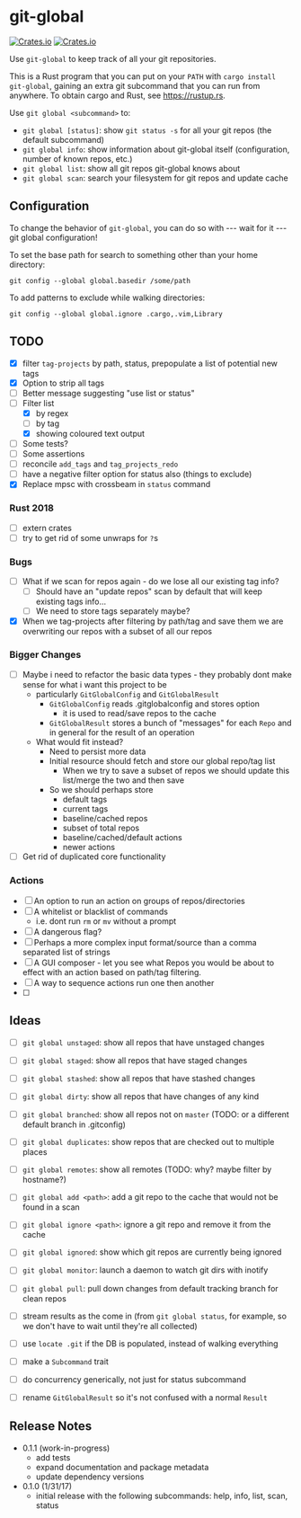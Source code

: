 # git-global

[![Crates.io](https://img.shields.io/crates/v/git-global.svg)](https://crates.io/crates/git-global)
[![Crates.io](https://img.shields.io/crates/d/git-global.svg)](https://crates.io/crates/git-global)

Use `git-global` to keep track of all your git repositories.

This is a Rust program that you can put on your `PATH` with `cargo install git-global`, gaining an extra git subcommand that you can run from anywhere. To
obtain cargo and Rust, see https://rustup.rs.

Use `git global <subcommand>` to:

- `git global [status]`: show `git status -s` for all your git repos (the
  default subcommand)
- `git global info`: show information about git-global itself (configuration,
  number of known repos, etc.)
- `git global list`: show all git repos git-global knows about
- `git global scan`: search your filesystem for git repos and update cache

## Configuration

To change the behavior of `git-global`, you can do so with --- wait for it
--- git global configuration!

To set the base path for search to something other than your home directory:

```
git config --global global.basedir /some/path
```

To add patterns to exclude while walking directories:

```
git config --global global.ignore .cargo,.vim,Library
```

## TODO

- [x] filter `tag-projects` by path, status, prepopulate a list of potential new tags
- [x] Option to strip all tags
- [ ] Better message suggesting "use list or status"
- [ ] Filter list
  - [x] by regex
  - [ ] by tag
  - [x] showing coloured text output
- [ ] Some tests?
- [ ] Some assertions
- [ ] reconcile `add_tags` and `tag_projects_redo`
- [ ] have a negative filter option for status also (things to exclude)
- [x] Replace mpsc with crossbeam in `status` command

### Rust 2018

- [ ] extern crates
- [ ] try to get rid of some unwraps for `?`s

### Bugs

- [ ] What if we scan for repos again - do we lose all our existing tag info?
  - [ ] Should have an "update repos" scan by default that will keep existing tags info...
  - [ ] We need to store tags separately maybe?
- [x] When we tag-projects after filtering by path/tag and save them we are overwriting our repos with a subset of all our repos

### Bigger Changes

- [ ] Maybe i need to refactor the basic data types - they probably dont make sense for what i want this project to be
  - particularly `GitGlobalConfig` and `GitGlobalResult`
    - `GitGlobalConfig` reads .gitglobalconfig and stores option
      - it is used to read/save repos to the cache
    - `GitGlobalResult` stores a bunch of "messages" for each `Repo` and in general for the result of an operation
  - What would fit instead?
    - Need to persist more data
    - Initial resource should fetch and store our global repo/tag list
      - When we try to save a subset of repos we should update this list/merge the two and then save
    - So we should perhaps store
      - default tags
      - current tags
      - baseline/cached repos
      - subset of total repos
      - baseline/cached/default actions
      - newer actions
- [ ] Get rid of duplicated core functionality

### Actions

- [ ] An option to run an action on groups of repos/directories
- [ ] A whitelist or blacklist of commands
  - i.e. dont run `rm` or `mv` without a prompt
- [ ] A dangerous flag?
- [ ] Perhaps a more complex input format/source than a comma separated list of strings
- [ ] A GUI composer - let you see what Repos you would be about to effect with an action based on path/tag filtering.
- [ ] A way to sequence actions run one then another
- [ ]

## Ideas

- [ ] `git global unstaged`: show all repos that have unstaged changes
- [ ] `git global staged`: show all repos that have staged changes
- [ ] `git global stashed`: show all repos that have stashed changes
- [ ] `git global dirty`: show all repos that have changes of any kind
- [ ] `git global branched`: show all repos not on `master` (TODO: or a different
      default branch in .gitconfig)
- [ ] `git global duplicates`: show repos that are checked out to multiple places
- [ ] `git global remotes`: show all remotes (TODO: why? maybe filter by hostname?)

- [ ] `git global add <path>`: add a git repo to the cache that would not be found in a scan
- [ ] `git global ignore <path>`: ignore a git repo and remove it from the cache
- [ ] `git global ignored`: show which git repos are currently being ignored
- [ ] `git global monitor`: launch a daemon to watch git dirs with inotify
- [ ] `git global pull`: pull down changes from default tracking branch for clean repos

- [ ] stream results as the come in (from `git global status`, for example, so we don't
      have to wait until they're all collected)
- [ ] use `locate .git` if the DB is populated, instead of walking everything
- [ ] make a `Subcommand` trait
- [ ] do concurrency generically, not just for status subcommand
- [ ] rename `GitGlobalResult` so it's not confused with a normal `Result`

## Release Notes

- 0.1.1 (work-in-progress)
  - add tests
  - expand documentation and package metadata
  - update dependency versions
- 0.1.0 (1/31/17)
  - initial release with the following subcommands: help, info, list, scan, status

